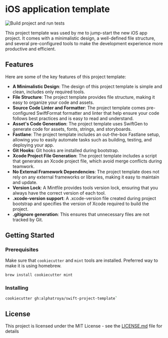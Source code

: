 # iOS application template

![Build project and run tests](https://github.com/alphatroya/swift-project-template/workflows/Build%20project%20and%20run%20tests/badge.svg)

This project template was used by me to jump-start the new iOS app project. It comes with a minimalistic design, a well-defined file structure, and several pre-configured tools to make the development experience more productive and efficient.

## Features

Here are some of the key features of this project template:

- **A Minimalistic Design**: The design of this project template is simple and clean, includes only required tools.
- **File Structure**: The project template provides file structure, making it easy to organize your code and assets.
- **Source Code Linter and Formatter**: The project template comes pre-configured SwiftFormat formatter and linter that help ensure your code follows best practices and is easy to read and understand.
- **Asset's Code Generation**: The project template uses SwiftGen to generate code for assets, fonts, strings, and storyboards.
- **Fastlane**: The project template includes an out-the-box Fastlane setup, allowing you to easily automate tasks such as building, testing, and deploying your app.
- **Git Hooks**: Git hooks are installed during bootstrap.
- **Xcode Project File Generation**: The project template includes a script that generates an Xcode project file, which avoid merge conflicts during teamwork.
- **No External Framework Dependencies**: The project template does not rely on any external frameworks or libraries, making it easy to maintain and update.
- **Version Lock**: A Mintfile provides tools version lock, ensuring that you always have the correct version of each tool.
- **.xcode-version support**: A .xcode-version file created during project bootstrap and specifies the version of Xcode required to build the project.
- **.gitignore generation**: This ensures that unnecessary files are not tracked by Git.

## Getting Started

### Prerequisites

Make sure that `cookiecutter` and `mint` tools are installed. Preferred way to make it is using homebrew.

```sh
brew install cookiecutter mint
```

### Installing

```sh
cookiecutter gh:alphatroya/swift-project-template`
```

## License

This project is licensed under the MIT License - see the [LICENSE.md](LICENSE.md) file for details
